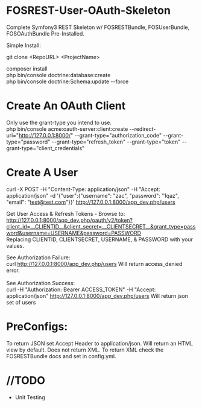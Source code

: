 FOSREST-User-OAuth-Skeleton
========

Complete Symfony3 REST Skeleton w/ FOSRESTBundle, FOSUserBundle, FOSOAuthBundle Pre-Installed.

Simple Install:

git clone \<RepoURL> \<ProjectName>

composer install <br/>
php bin/console doctrine:database:create<br/>
php bin/console doctrine:Schema:update --force

Create An OAuth Client
======================
Only use the grant-type you intend to use.  <br/>
php bin/console acme:oauth-server:client:create --redirect-uri="http://127.0.0.1:8000/" --grant-type="authorization_code" --grant-type="password" --grant-type="refresh_token" --grant-type="token" --grant-type="client_credentials"

Create A User
=============
curl -X POST -H "Content-Type: application/json" -H "Accept: application/json" -d '{"user":{"username": "zac", "password": "1qaz", "email": "test@test.com"}}' http://127.0.0.1:8000/app_dev.php/users <br/>

Get User Access & Refresh Tokens - Browse to:
http://127.0.0.1:8000/app_dev.php/oauth/v2/token?client_id=__CLIENTID__&client_secret=__CLIENTSECRET__&grant_type=password&username=USERNAME&password=PASSWORD <br/>
Replacing CLIENTID, CLIENTSECRET, USERNAME, & PASSWORD with your values.


See Authorization Failure: <br/>
curl http://127.0.0.1:8000/app_dev.php/users
Will return access_denied error. <br/><br/>
See Authorization Success: <br/>
curl -H "Authorization: Bearer ACCESS_TOKEN" -H "Accept: application/json" http://127.0.0.1:8000/app_dev.php/users
Will return json set of users

PreConfigs:
=====
To return JSON set Accept Header to application/json.  Will return an HTML view by default.  Does not return XML.  To return XML check the FOSRESTBundle docs and set in config.yml.



//TODO
====
<ul>
<li>Unit Testing</li>
</ul>





